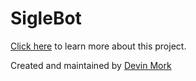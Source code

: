 # SigleBot

[Click here](http://siglebot.finalsigma.io) to learn more about this project.

Created and maintained by [Devin Mork](https://www.linkedin.com/in/demo318)
